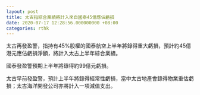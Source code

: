 ```yaml
---
layout: post
title: 太古指綜合業績將計入來自國泰45億應佔虧損
date: 2020-07-17 12:28:56.000000000 +08:00
categories: rthk
---
```


太古再發盈警，指持有45%股權的國泰航空上半年將錄得重大虧損，預計約45億港元應佔虧損淨額，將計入太古上半年綜合業績。

國泰發盈警預期上半年將錄得約99億元虧損。

太古早前發盈警，預計上半年將錄得經常性虧損，當中太古地產會錄得物業重估虧損；太古海洋開發公司亦將計入一項減值支出。
